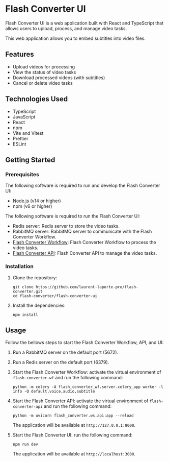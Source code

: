 # Flash Converter UI

Flash Converter UI is a web application built with React and TypeScript that allows users to upload, process,
and manage video tasks.

This web application allows you to embed subtitles into video files.

## Features

- Upload videos for processing
- View the status of video tasks
- Download processed videos (with subtitles)
- Cancel or delete video tasks

## Technologies Used

- TypeScript
- JavaScript
- React
- npm
- Vite and Vitest
- Prettier
- ESLint

## Getting Started

### Prerequisites

The following software is required to run and develop the Flash Converter UI:

- Node.js (v14 or higher)
- npm (v6 or higher)

The following software is required to run the Flash Converter UI:

- Redis server: Redis server to store the video tasks.
- RabbitMQ server: RabbitMQ server to communicate with the Flash Converter Workflow.
- [Flash Converter Workflow](../flash-converter-wf/README.md): Flash Converter Workflow to process the video tasks.
- [Flash Converter API](../flash-converter-ws/README.md): Flash Converter API to manage the video tasks.

### Installation

1. Clone the repository:

   ```shell
   git clone https://github.com/laurent-laporte-pro/flash-converter.git
   cd flash-converter/flash-converter-ui
   ```

2. Install the dependencies:

   ```shell
   npm install
   ```

## Usage

Follow the bellows steps to start the Flash Converter Workflow, API, and UI:

1. Run a RabbitMQ server on the default port (5672).

2. Run a Redis server on the default port (6379).

3. Start the Flash Converter Workflow: activate the virtual environment of `flash-converter-wf`
   and run the following command:

   ```shell
   python -m celery -A flash_converter_wf.server.celery_app worker -l info -Q default,voice,audio,subtitle
   ```

4. Start the Flash Converter API: activate the virtual environment of `flash-converter-api`
   and run the following command:

   ```shell
   python -m uvicorn flash_converter.ws.api:app --reload
   ```

   The application will be available at `http://127.0.0.1:8000`.

5. Start the Flash Converter UI: run the following command:

   ```shell
   npm run dev
   ```

   The application will be available at `http://localhost:3000`.
